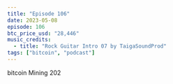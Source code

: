 ```yaml
---
title: "Episode 106"
date: 2023-05-08
episode: 106
btc_price_usd: "28,446"
music_credits:
  - title: "Rock Guitar Intro 07 by TaigaSoundProd"
tags: ["bitcoin", "podcast"]
---
```


bitcoin Mining 202